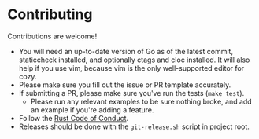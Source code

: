 # Contributing

Contributions are welcome!
* You will need an up-to-date version of Go as of the latest commit, staticcheck
    installed, and optionally ctags and cloc installed. It will also help if you
    use vim, because vim is the only well-supported editor for cozy.
* Please make sure you fill out the issue or PR template accurately.
* If submitting a PR, please make sure you've run the tests (`make test`).
    * Please run any relevant examples to be sure nothing broke, and add an
        example if you're adding a feature.
* Follow the
    [Rust Code of Conduct](https://www.rust-lang.org/policies/code-of-conduct).
* Releases should be done with the `git-release.sh` script in project root.
